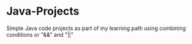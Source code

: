 # Java-Projects
Simple Java code projects as part of my learning path using combining conditions or "&&" and "||"
